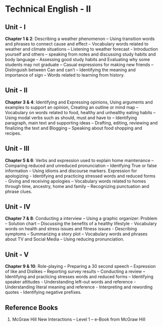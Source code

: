 # Technical English - II

## Unit - I

**Chapter 1 & 2**: Describing a weather phenomenon – Using transition words and phrases to connect cause and effect – Vocabulary words related to weather and climate situations – Listening to weather forecast - Introduction yourself and others – speaking from notes and discussing study habits and body language – Assessing good study habits and Evaluating why some students may not graduate – Casual expressions for making new friends – Distinguish between Can and can’t – Identifying the meaning and importance of sign – Words related to learning from history.

## Unit - II

**Chapter 3 & 4**: Identifying and Expressing opinions, Using arguments and examples to support an opinion, Creating an outline or mind map – Vocabulary on words related to food, healthy and unhealthy eating habits – Using modal verbs such as should, must and have to – Identifying paragraph, main text and supporting ideas – Drafting, editing, reviewing and finalizing the text and Blogging – Speaking about food shopping and recipes.

## Unit - III

**Chapter 5 & 6**: Verbs and expression used to explain home maintenance – Comparing reduced and unreduced pronunciation – Identfying True or false information – Using idioms and discourse markers. Expression for apologizing - Identifying and practicing stressed words and reduced forms - Giving and receiving apologies – Vocabulary words related to homes through time, ancestry, home and family – Recognizing punctuation and phrase clues.

## Unit - IV

**Chapter 7 & 8**: Conducting a interview – Using a graphic organizer: Problem – Solution chart – Discussing the benefits of a healthy lifestyle - Vocabulary words on health and stress issues and fitness issues - Describing symptoms – Summarizing a story plot – Vocabulary words and phrases about TV and Social Media – Using reducing pronunciation.

## Unit - V

**Chapter 9 & 10**: Role-playing – Preparing a 30 second speech – Expression of like and Dislikes – Reporting survey results – Conducting a review – Identifying and practicing stresses words and reduced forms – Identifying speaker attitudes - Understanding left-out words and reference - Understanding literal meaning and reference - Interpreting and rewording quotes - Identifying negative prefixes.

## Reference Books

1. McGraw Hill New Interactions – Level 1 – e-Book from McGraw Hill